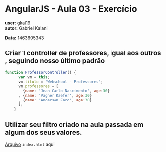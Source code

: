 # AngularJS - Aula 03 - Exercício  
**user:** [gkal19](https://github.com/gkal19)  
**autor:** Gabriel Kalani

**Data:** 1463605343

## Criar 1 controller de professores, igual aos outros , seguindo nosso último padrão

```js
function ProfessorController() {
      var vm = this;
      vm.titulo = "Webschool - Professores";
      vm.professores = [
        {name: 'Jean Carlo Nascimento', age:30}
      , {name: 'Vagner Kaefer', age:30}
      , {name: 'Anderson Faro', age:30}
      ];
    }
```

## Utilizar seu filtro criado na aula passada em algum dos seus valores.

[Arquivo](https://github.com/webschool-io/be-mean-instagram-angular1-exercises/blob/master/class-03/gkal19/index.html) `index.html` aqui.